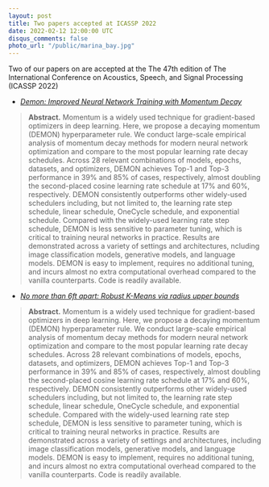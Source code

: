 ```yaml
---
layout: post
title: Two papers accepted at ICASSP 2022
date: 2022-02-12 12:00:00 UTC
disqus_comments: false
photo_url: "/public/marina_bay.jpg"
---
```


Two of our papers on are accepted at the The 47th edition of The International Conference on Acoustics, Speech, and Signal Processing (ICASSP 2022)

- [*Demon: Improved Neural Network Training with Momentum Decay*](/pubs/Conferences/Demon.pdf)

>**Abstract.** 
>Momentum is a widely used technique for gradient-based optimizers in deep learning. Here, we propose a decaying momentum (DEMON) hyperparameter rule. We conduct large-scale empirical analysis of momentum  decay  methods  for  modern  neural  network  optimization and compare to the most popular learning rate decay schedules. Across 28 relevant combinations of models, epochs, datasets, and optimizers, DEMON achieves Top-1 and Top-3 performance in 39\% and 85\% of cases, respectively, almost doubling the second-placed cosine learning rate schedule at 17\% and 60\%, respectively. DEMON consistently outperforms other widely-used schedulers including, but not limited to, the learning rate step schedule, linear schedule, OneCycle schedule, and exponential schedule. Compared with the widely-used learning rate step schedule, DEMON is less sensitive to parameter tuning, which is critical to training neural networks in practice. Results are demonstrated across a variety of settings and architectures, ncluding image classification models, generative models, and language models. DEMON is easy to implement, requires no additional tuning, and incurs almost no extra computational overhead compared to the vanilla counterparts. Code is readily available.


- [*No more than 6ft apart: Robust K-Means via radius upper bounds*](/pubs/Conferences/Robust_Kmeans.pdf)

>**Abstract.** 
>Momentum is a widely used technique for gradient-based optimizers in deep learning. Here, we propose a decaying momentum (DEMON) hyperparameter rule. We conduct large-scale empirical analysis of momentum  decay  methods  for  modern  neural  network  optimization and compare to the most popular learning rate decay schedules. Across 28 relevant combinations of models, epochs, datasets, and optimizers, DEMON achieves Top-1 and Top-3 performance in 39\% and 85\% of cases, respectively, almost doubling the second-placed cosine learning rate schedule at 17\% and 60\%, respectively. DEMON consistently outperforms other widely-used schedulers including, but not limited to, the learning rate step schedule, linear schedule, OneCycle schedule, and exponential schedule. Compared with the widely-used learning rate step schedule, DEMON is less sensitive to parameter tuning, which is critical to training neural networks in practice. Results are demonstrated across a variety of settings and architectures, including image classification models, generative models, and language models. DEMON is easy to implement, requires no additional tuning, and incurs almost no extra computational overhead compared to the vanilla counterparts. Code is readily available.